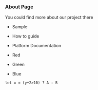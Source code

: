 ### About Page ###

You could find more about our project there
 - Sample
 - How to guide
 - Platform Documentation

-   Red
-   Green
-   Blue

```
let x = (y+2>10) ? A : B
```
